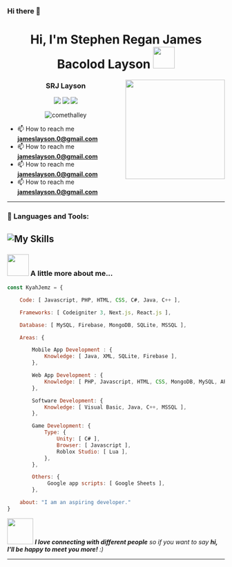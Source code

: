### Hi there 👋

<h1 align="center" > Hi, I'm Stephen Regan James Bacolod Layson <img src="https://media.giphy.com/media/mGcNjsfWAjY5AEZNw6/giphy.gif" width="50"></h1>
<img align='right' src="https://media.giphy.com/media/ieyl9zmCjO4b4t6qoY/giphy.gif" width="230">
<h3 align="center" > SRJ Layson </h3>

<p align="center">
    <a href="https://www.facebook.com/kyahjemz/"><img src="https://img.shields.io/badge/Facebook-%231877F2.svg?style=flat-square&logo=Facebook&logoColor=white"></img></a>
    <a href="https://www.linkedin.com/in/kyahjemz/"> <img src="https://img.shields.io/badge/linkedin-%230077B5.svg?style=flat-squar&logo=linkedin&logoColor=white"></img></a>
    <a href="mailto:jameslayson.0@gmail.com"><img src="https://img.shields.io/badge/Gmail-D14836?style=flat-square&logo=gmail&logoColor=white"></img></a>
</p>

<p align="center"> <img src="https://komarev.com/ghpvc/?username=KyahJemz&label=Profile%20views&color=0e75b6&style=flat" alt="comethalley" /> </p>

- 📫  How to reach me **jameslayson.0@gmail.com**
- 📫  How to reach me **jameslayson.0@gmail.com**
- 📫  How to reach me **jameslayson.0@gmail.com**
- 📫  How to reach me **jameslayson.0@gmail.com**
  
---
  ### 🔧 Languages and Tools:
![My Skills](https://skillicons.dev/icons?i=js,html,css,java,php,spring,react,tailwind,mysql,figma,git,github,vscode)
---


### <img src="https://media.giphy.com/media/VgCDAzcKvsR6OM0uWg/giphy.gif" width="50"> A little more about me...  

```javascript
const KyahJemz = {

    Code: [ Javascript, PHP, HTML, CSS, C#, Java, C++ ],

    Frameworks: [ Codeigniter 3, Next.js, React.js ],

    Database: [ MySQL, Firebase, MongoDB, SQLite, MSSQL ],

    Areas: {

        Mobile App Development : {
            Knowledge: [ Java, XML, SQLite, Firebase ],
        },

        Web App Development : {
            Knowledge: [ PHP, Javascript, HTML, CSS, MongoDB, MySQL, API ],  
        },

        Software Development: {
            Knowledge: [ Visual Basic, Java, C++, MSSQL ],  
        },

        Game Development: {
            Type: {
                Unity: [ C# ],
                Browser: [ Javascript ],
                Roblox Studio: [ Lua ],
            },  
        },

        Others: {
             Google app scripts: [ Google Sheets ],
        },

    about: "I am an aspiring developer."
}
```

<img src="https://media.giphy.com/media/LnQjpWaON8nhr21vNW/giphy.gif" width="60"> <em><b>I love connecting with different people</b> so if you want to say <b>hi, I'll be happy to meet you more!</b> :)</em>

---
